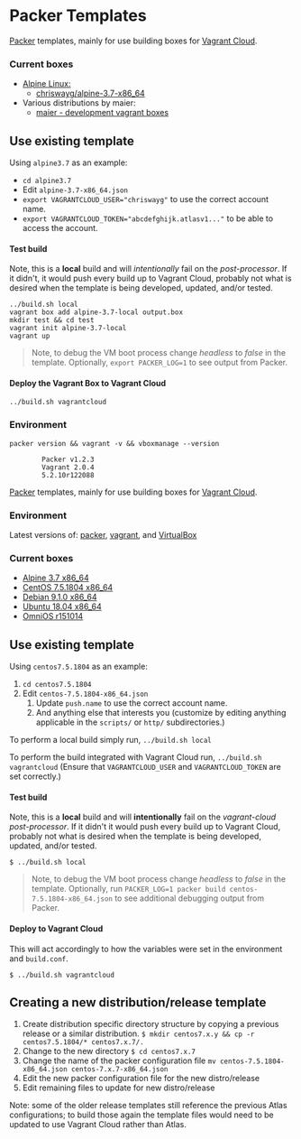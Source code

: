 # Packer Templates

[Packer](https://packer.io) templates, mainly for use building boxes for [Vagrant Cloud](https://app.vagrantup.com/).

### Current boxes

* [Alpine Linux:](http://alpinelinux.org/)
	- [chriswayg/alpine-3.7-x86_64](https://app.vagrantup.com/chriswayg/boxes/alpine-3.7-x86_64)
* Various distributions by maier:
  - [maier - development vagrant boxes](https://app.vagrantup.com/maier)

## Use existing template

Using `alpine3.7` as an example:

- `cd alpine3.7`
- Edit `alpine-3.7-x86_64.json`
- `export VAGRANTCLOUD_USER="chriswayg"` to use the correct account name.
- `export VAGRANTCLOUD_TOKEN="abcdefghijk.atlasv1..."` to be able to access the account.

#### Test build

Note, this is a **local** build and will *intentionally* fail on the *post-processor*. If it didn't, it would push every build up to Vagrant Cloud, probably not what is desired when the template is being developed, updated, and/or tested.

```
../build.sh local
vagrant box add alpine-3.7-local output.box
mkdir test && cd test
vagrant init alpine-3.7-local
vagrant up
```

> Note, to debug the VM boot process change *headless* to *false* in the template. Optionally, `export PACKER_LOG=1` to see output from Packer.

#### Deploy the Vagrant Box to Vagrant Cloud

```
../build.sh vagrantcloud
```

### Environment

```shell
packer version && vagrant -v && vboxmanage --version

		Packer v1.2.3
		Vagrant 2.0.4
		5.2.10r122088
```
[Packer](https://packer.io) templates, mainly for use building boxes for [Vagrant Cloud](https://vagrantcloud.com/maier/).

### Environment

Latest versions of: [packer](https://www.packer.io), [vagrant](https://www.vagrantup.com), and [VirtualBox](https://www.virtualbox.org)

### Current boxes

* [Alpine 3.7 x86_64](https://app.vagrantup.com/maier/boxes/alpine-3.7-x86_64)
* [CentOS 7.5.1804 x86_64](https://app.vagrantup.com/maier/boxes/centos-7.5.1804-x86_64)
* [Debian 9.1.0 x86_64](https://app.vagrantup.com/maier/boxes/debian-9.1.0-x86_64)
* [Ubuntu 18.04 x86_64](https://app.vagrantup.com/maier/boxes/ubuntu-18.04-x86_64)
* [OmniOS r151014](https://app.vagrantup.com/maier/boxes/omnios-r151014-x86_64)

## Use existing template

Using `centos7.5.1804` as an example:

1. `cd centos7.5.1804`
1. Edit `centos-7.5.1804-x86_64.json`
	1. Update `push.name` to use the correct account name.
	1. And anything else that interests you (customize by editing anything applicable in the `scripts/` or `http/` subdirectories.)

To perform a local build simply run, `../build.sh local`

To perform the build integrated with Vagrant Cloud run, `../build.sh vagrantcloud` (Ensure that `VAGRANTCLOUD_USER` and `VAGRANTCLOUD_TOKEN` are set correctly.)

#### Test build

Note, this is a **local** build and will **intentionally** fail on the *vagrant-cloud post-processor*. If it didn't it would push every build up to Vagrant Cloud, probably not what is desired when the template is being developed, updated, and/or tested.

```
$ ../build.sh local
```

> Note, to debug the VM boot process change *headless* to *false* in the template. Optionally, run `PACKER_LOG=1 packer build centos-7.5.1804-x86_64.json` to see additional debugging output from Packer.

#### Deploy to Vagrant Cloud

This will act accordingly to how the variables were set in the environment and `build.conf`.

```
$ ../build.sh vagrantcloud
```

## Creating a new distribution/release template

1. Create distribution specific directory structure by copying a previous release or a similar distribution. `$ mkdir centos7.x.y && cp -r centos7.5.1804/* centos7.x.7/.`
1. Change to the new directory `$ cd centos7.x.7`
1. Change the name of the packer configuration file `mv centos-7.5.1804-x86_64.json centos-7.x.7-x86_64.json`
1. Edit the new packer configuration file for the new distro/release
1. Edit remaining files to update for new distro/release

Note: some of the older release templates still reference the previous Atlas configurations; to build those again the template files would need to be updated to use Vagrant Cloud rather than Atlas.
